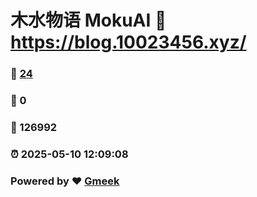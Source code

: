 # 木水物语 MokuAI :link: https://blog.10023456.xyz/ 
### :page_facing_up: [24](https://blog.10023456.xyz//tag.html) 
### :speech_balloon: 0 
### :hibiscus: 126992 
### :alarm_clock: 2025-05-10 12:09:08 
### Powered by :heart: [Gmeek](https://github.com/Meekdai/Gmeek)
